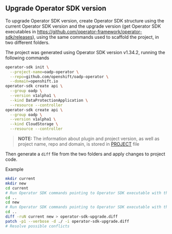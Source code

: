 ## Upgrade Operator SDK version

To upgrade Operator SDK version, create Operator SDK structure using the current Operator SDK version and the upgrade version (get Operator SDK executables in https://github.com/operator-framework/operator-sdk/releases), using the same commands used to scaffold the project, in two different folders.

The project was generated using Operator SDK version v1.34.2, running the following commands
```sh
operator-sdk init \
  --project-name=oadp-operator \
  --repo=github.com/openshift/oadp-operator \
  --domain=openshift.io
operator-sdk create api \
  --group oadp \
  --version v1alpha1 \
  --kind DataProtectionApplication \
  --resource --controller
operator-sdk create api \
  --group oadp \
  --version v1alpha1 \
  --kind CloudStorage \
  --resource --controller
```
> **NOTE:** The information about plugin and project version, as well as project name, repo and domain, is stored in [PROJECT](../../PROJECT) file

Then generate a `diff` file from the two folders and apply changes to project code.

Example
```sh
mkdir current
mkdir new
cd current
# Run Operator SDK commands pointing to Operator SDK executable with the current version
cd ..
cd new
# Run Operator SDK commands pointing to Operator SDK executable with the new version
cd ..
diff -ruN current new > operator-sdk-upgrade.diff
patch -p1 --verbose -d ./ -i operator-sdk-upgrade.diff
# Resolve possible conflicts
```
